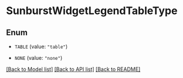 # SunburstWidgetLegendTableType

## Enum


* `TABLE` (value: `"table"`)

* `NONE` (value: `"none"`)


[[Back to Model list]](../README.md#documentation-for-models) [[Back to API list]](../README.md#documentation-for-api-endpoints) [[Back to README]](../README.md)


